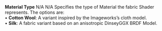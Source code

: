 <tr>
<td><strong>Material Type</strong></td>
<td>N/A</td>
<td>N/A</td>
<td>Specifies the type of Material the fabric Shader represents. The options are:<br/>&#8226; <strong>Cotton Wool</strong>: A variant inspired by the Imageworks’s cloth model.<br/>&#8226; <strong>Silk</strong>: A fabric variant based on an anisotropic DinseyGGX BRDF Model.</td>
</tr>
